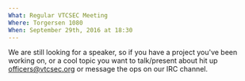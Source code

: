 ```yaml
---
What: Regular VTCSEC Meeting
Where: Torgersen 1080
When: September 29th, 2016 at 18:30
---
```


We are still looking for a speaker, so if you have a project you've been working on,
or a cool topic you want to talk/present about hit up officers@vtcsec.org or message the
ops on our IRC channel.
